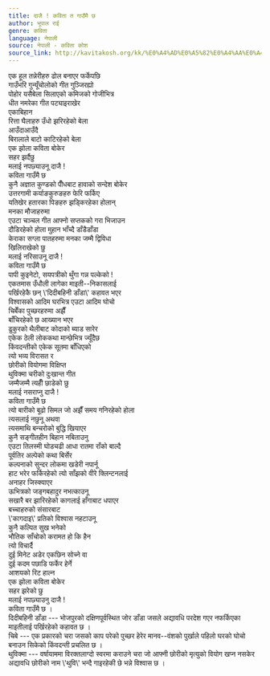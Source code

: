 ```yaml
---
title: दाजै ! कविता त गाउँमै छ
author: भूपाल राई
genre: कविता
language: नेपाली
source: नेपाली - कविता कोश
source_link: http://kavitakosh.org/kk/%E0%A4%AD%E0%A5%82%E0%A4%AA%E0%A4%BE%E0%A4%B2_%E0%A4%B0%E0%A4%BE%E0%A4%88
---
```


एक हूल तन्नेरीहरु ढोल बनाएर फर्केपछि  
गाउँभरि गुन्यूँचोलोको गीत गुञ्जिरह्यो  
पोहोर यसैबेला सिलाएको कमिजको गोजीभित्र  
धीत नमरेका गीत पट्याइराखेर  
एकाबिहान  
रित्ता घैलाहरु उँधो झरिरहेको बेला  
आउँदाआउँदै  
बिरालाले बाटो काटिरहेको बेला  
एक झोला कविता बोकेर  
सहर झर्दैछु  
मलाई नपछ्याउनू दाजै !  
कविता गाउँमै छ  
कुनै अज्ञात कुण्डको पीँधबाट हावाको सन्देश बोकेर  
उत्तरगामी कर्याङकुरुङहरु फेरि फर्किए  
यतिखेर हतारका पिङहरु झड्किरहेका होलान्  
मनका मौजाहरुमा  
एउटा चञ्चल गीत आफ्नो सप्तकको गरा भिजाउन  
दौडिरहेको होला मुहान भाँच्दै डाँडैडाँडा  
केराका सग्ला पातहरुमा मनका जम्मै द्विविधा  
खिलिराखेको छु  
मलाई नरिसाउनू दाजै !  
कविता गाउँमै छ  
पापी कुइनेटो, सयपत्रीको थुँगा गन्न पल्केको !  
एकतमास उँधौली लागेका माइती--निकासलाई  
पर्खिरहेकै छन् \\'दिदीबहिनी डाँडा\\' कहावत भएर  
विश्वासको आदिम घरभित्र एउटा आदिम घोचो  
चिबेँका पुच्छरहरुमा अझैँ  
बाँचिरहेको छ आख्यान भएर  
ढुकुरको थैलीबाट कोदाको ब्याड सारेर  
एकेक ठेली लोककथा मान्छेभित्र ज्यूँदैछ  
किंवदन्तीको एकेक सूतमा बाँधिएको  
त्यो भव्य विरासत र  
छोरीको वियोगमा विक्षिप्त  
थुविक्मा चरीको दुःखान्त गीत  
जम्मैजम्मै त्यहीँ छाडेको छु  
मलाई नसराप्नु दाजै !  
कविता गाउँमै छ  
त्यो बारीको बूढो सिमल जो अझैँ समय गनिरहेको होला  
त्यसलाई नछुनू अथवा  
त्यसमाथि बन्चरोको बुद्धि खियाएर  
कुनै सङ्गीतहीन बिहान नबिताउनु  
एउटा तिलस्मी घोडचढी आधा रातमा राँको बाल्दै  
पूर्वतिर अल्पेको कथा बिर्सेर  
कल्पनाको सुन्दर लोकमा खडेरी नपार्नू  
हाट भरेर फर्किरहेको त्यो साँझको वीरे क्लिन्टनलाई  
अनाहर जिस्क्याएर  
ऊभित्रको जङ्गबहादुर नभत्काउनू  
सखारै बर झारिरहेको कागलाई हाँगाबाट धपाएर  
बच्चाहरुको संसारबाट  
\\'कागदाइ\\' प्रतिको विश्वास नहटाउनू  
कुनै कल्पित सुख भनेको  
भौतिक साँचोको करामत हो कि हैन  
त्यो विचार्दै  
दुई मिनेट अडेर एकछिन सोच्ने वा  
दुई कदम पछाडि फर्केर हेर्ने  
आशयको रिट हाल्न  
एक झोला कविता बोकेर  
सहर झरेको छु  
मलाई नपछ्याउनु दाजै !  
कविता गाउँमै छ ।  
दिदीबहिनी डाँडा --- भोजपुरको दक्षिणपूर्वस्थित जोर डाँडा जसले अद्यावधि परदेश गएर नफर्किएका माइतीलाई पर्खिरहेको कहावत छ ।  
चिबे --- एक प्रकारको चरा जसको काप परेको पुच्छर हेरेर मानव--वंशको पुर्खाले पहिलो घरको घोचो बनाउन सिकेको किंवदन्ती प्रचलित छ ।  
थुविक्मा --- वर्षायाममा विरक्तलाग्दो स्वरमा कराउने चरा जो आफ्नी छोरीको मृत्युको वियोग खप्न नसकेर अद्यावधि छोरीको नाम \\'थुवि\\' भन्दै गाइरहेकी छे भन्ने विश्वास छ ।
